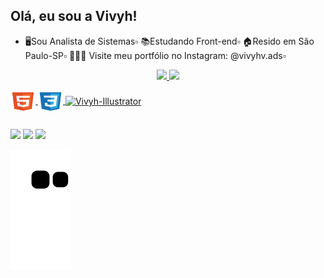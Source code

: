 ## Olá, eu sou a Vivyh!
- 🖥Sou Analista de Sistemas▫ 📚Estudando Front-end▫ 🏠Resido em São Paulo-SP▫ 👩🏻‍💻 Visite meu portfólio no Instagram: @vivyhv.ads▫


<div align="center">
  <a href="https://github.com/vivyhv">
  <img height="200em" widht="48%" src="https://github-readme-stats.vercel.app/api?username=vivyhv&show_icons=true&theme=dark&include_all_commits=true&count_private=true"/>
  <img height="167em" widht="100%" src="https://github-readme-stats.vercel.app/api/top-langs/?username=vivyhv&layout=compact&langs_count=7&theme=dark"/>
</div>
<div style="display: inline_block"><br>
  <img align="center" alt="Vivyh-HTML5" height="30" width="40" src="https://raw.githubusercontent.com/devicons/devicon/master/icons/html5/html5-original.svg">
  <img align="center" alt="Vivyh-CSS3" height="30" width="40" src="https://raw.githubusercontent.com/devicons/devicon/master/icons/css3/css3-original.svg">
  <img align="center" alt="Vivyh-Illustrator" height="30" width="40" src="https://cdn.jsdelivr.net/gh/devicons/devicon/icons/illustrator/illustrator-plain.svg">
  </div>
  
  ##
 
<div>
  <a href="https://instagram.com/vivyhv.ads" target="_blank"><img src="https://img.shields.io/badge/-Instagram-%23E4405F?style=for-the-badge&logo=instagram&logoColor=white" target="_blank"></a>
  <a href = "mailto:vivyh.nascimento10@hotmail.com"><img src="https://img.shields.io/badge/-Outlook-%23333?style=for-the-badge&logo=gmail&logoColor=blue" target="_blank"></a>
  <a href="https://www.linkedin.com/in/vivianefeitosa10" target="_blank"><img src="https://img.shields.io/badge/-LinkedIn-%230077B5?style=for-the-badge&logo=linkedin&logoColor=white" target="_blank"></a>
  
 ![Snake animation](https://github.com/vivyhv/vivyhv/blob/output/github-contribution-grid-snake.svg)
</div>
